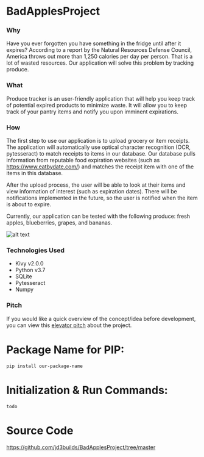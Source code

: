 
# BadApplesProject

### Why
Have you ever forgotten you have something in the fridge until after it expires? According to a report by the Natural Resources Defense Council, America throws out more than 1,250 calories per day per person. That is a lot of wasted resources. Our application will solve this problem by tracking produce.

### What
Produce tracker is an user-friendly application that will help you keep track of potential expired products to minimize waste. It will allow you to keep track of your pantry items and notify you upon imminent expirations. 

### How

The first step to use our application is to upload grocery or item receipts. The application will automatically use optical character recognition (OCR, pytesseract) to match receipts to items in our database. Our database pulls information from reputable food expiration websites (such as https://www.eatbydate.com/) and matches the receipt item with one of the items in this database.

After the upload process, the user will be able to look at their items and view information of interest (such as expiration dates). There will be notifications implemented in the future, so the user is notified when the item is about to expire. 

Currently, our application can be tested with the following produce: fresh apples, blueberries, grapes, and bananas.

![alt text](https://imgur.com/VfMrXwY)

### Technologies Used
- Kivy v2.0.0
- Python v3.7
- SQLite
- Pytesseract
- Numpy

### Pitch

If you would like a quick overview of the concept/idea before development, you can view this [elevator pitch](https://www.youtube.com/watch?v=OB2ZTpWcwHo) about the project.

# Package Name for PIP:

    pip install our-package-name

# Initialization & Run Commands:

    todo

# Source Code
https://github.com/jd3builds/BadApplesProject/tree/master
